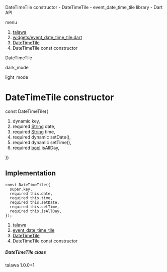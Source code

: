 




DateTimeTile constructor - DateTimeTile - event\_date\_time\_tile library - Dart API







menu

1. [talawa](../../index.html)
2. [widgets/event\_date\_time\_tile.dart](../../file-___home_harshil_Desktop_open-source_palisadoes_talawa_lib_widgets_event_date_time_tile/)
3. [DateTimeTile](../../file-___home_harshil_Desktop_open-source_palisadoes_talawa_lib_widgets_event_date_time_tile/DateTimeTile-class.html)
4. DateTimeTile const constructor

DateTimeTile


dark\_mode

light\_mode




# DateTimeTile constructor


const
DateTimeTile({

1. dynamic key,
2. required [String](https://api.flutter.dev/flutter/dart-core/String-class.html) date,
3. required [String](https://api.flutter.dev/flutter/dart-core/String-class.html) time,
4. required dynamic setDate(),
5. required dynamic setTime(),
6. required [bool](https://api.flutter.dev/flutter/dart-core/bool-class.html) isAllDay,

})

## Implementation

```
const DateTimeTile({
  super.key,
  required this.date,
  required this.time,
  required this.setDate,
  required this.setTime,
  required this.isAllDay,
});
```

 


1. [talawa](../../index.html)
2. [event\_date\_time\_tile](../../file-___home_harshil_Desktop_open-source_palisadoes_talawa_lib_widgets_event_date_time_tile/)
3. [DateTimeTile](../../file-___home_harshil_Desktop_open-source_palisadoes_talawa_lib_widgets_event_date_time_tile/DateTimeTile-class.html)
4. DateTimeTile const constructor

##### DateTimeTile class





talawa
1.0.0+1






